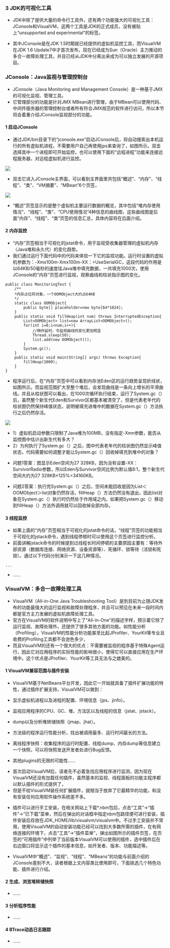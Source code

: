 ### 3 JDK的可视化工具
>
- JDK中除了提供大量的命令行工具外，还有两个功能强大的可视化工具：JConsole和VisualVM，这两个工具是JDK的正式成员，没有被贴上“unsupported and experimental”的标签。
>
- 其中JConsole是在JDK 1.5时期就已经提供的虚拟机监控工具，而VisualVM在JDK 1.6 Update7中才首次发布，现在已经成为Sun（Oracle）主力推动的多合一故障处理工具，并且已经从JDK中分离出来成为可以独立发展的开源项目。
>
### JConsole：Java监视与管理控制台
>
- JConsole（Java Monitoring and Management Console）是一种基于JMX的可视化监视、管理工具。
- 它管理部分的功能是针对JMX MBean进行管理，由于MBean可以使用代码、中间件服务器的管理控制台或者所有符合JMX规范的软件进行访问，所以本节将会着重介绍JConsole监视部分的功能。
>
#### 1 启动JConsole
>
- 通过JDK/bin目录下的“jconsole.exe”启动JConsole后，将自动搜索出本机运行的所有虚拟机进程，不需要用户自己再使用jps来查询了，如图所示。双击选择其中一个进程即可开始监控，也可以使用下面的“远程进程”功能来连接远程服务器，对远程虚拟机进行监控。
>
![](https://github.com/lu666666/notebooks/blob/master/java/jvm/04/pic/MonitoringTest.png)
>
- 双击它进入JConsole主界面，可以看到主界面里共包括“概述”、“内存”、“线程”、“类”、“VM摘要”、“MBean”6个页签，
>
![](https://github.com/lu666666/notebooks/blob/master/java/jvm/04/pic/10.png)
>
- “概述”页签显示的是整个虚拟机主要运行数据的概览，其中包括“堆内存使用情况”、“线程”、“类”、“CPU使用情况”4种信息的曲线图，这些曲线图是后面“内存”、“线程”、“类”页签的信息汇总，具体内容将在后面介绍。
>
#### 2 内存监控
>
- “内存”页签相当于可视化的jstat命令，用于监视受收集器管理的虚拟机内存（Java堆和永久代）的变化趋势。
- 我们通过运行下面代码中的代码来体验一下它的监视功能。运行时设置的虚拟机参数为：-Xms100m-Xmx100m-XX：+UseSerialGC，这段代码的作用是以64KB/50毫秒的速度往Java堆中填充数据，一共填充1000次，使用JConsole的“内存”页签进行监视，观察曲线和柱状指示图的变化。
>
```
public class MonitoringTest {
	/**
	*内存占位符对象，一个OOMObject大约占64KB
	*/
	static class OOMObject{
		public byte[] placeholder=new byte[64*1024];
	}
	public static void fillHeap(int num) throws InterruptedException{
		List<OOMObject> list=new ArrayList<OOMObject>();
		for(int i=0;i<num;i++){
			//稍作延时，令监视曲线的变化更加明显
			Thread.sleep(50);
			list.add(new OOMObject());
		}
		System.gc();
	}
	public static void main(String[] args) throws Exception{
		fillHeap(1000);
	}
}

```
>
- 程序运行后，在“内存”页签中可以看到内存池Eden区的运行趋势呈现折线状，如图所示。而监视范围扩大至整个堆后，会发现曲线是一条向上增长的平滑曲线。并且从柱状图可以看出，在1000次循环执行结束，运行了System.gc（）后，虽然整个新生代Eden和Survivor区都基本被清空了，但是代表老年代的柱状图仍然保持峰值状态，说明被填充进堆中的数据在System.gc（）方法执行之后仍然存活。
>
![](https://github.com/lu666666/notebooks/blob/master/java/jvm/04/pic/14.png)
>
- 1）虚拟机启动参数只限制了Java堆为100MB，没有指定-Xmn参数，能否从监控图中估计出新生代有多大？
- 2）为何执行了System.gc（）之后，图中代表老年代的柱状图仍然显示峰值状态，代码需要如何调整才能让System.gc（）回收掉填充到堆中的对象？
>
- 问题1答案：图显示Eden空间为27 328KB，因为没有设置-XX：SurvivorRadio参数，所以Eden与Survivor空间比例为默认值8:1，整个新生代空间大约为27 328KB×125%=34160KB。
>
- 问题2答案：执行完System.gc（）之后，空间未能回收是因为List＜OOMObject＞list对象仍然存活，fillHeap（）方法仍然没有退出，因此list对象在System.gc（）执行时仍然处于作用域之内。如果把System.gc（）移动到fillHeap（）方法外调用就可以回收掉全部内存。
>
#### 3 线程监控
>
- 如果上面的“内存”页签相当于可视化的jstat命令的话，“线程”页签的功能相当于可视化的jstack命令，遇到线程停顿时可以使用这个页签进行监控分析。
- 前面讲解jstack命令的时候提到过线程长时间停顿的主要原因主要有：等待外部资源（数据库连接、网络资源、设备资源等）、死循环、锁等待（活锁和死锁）。通过以下代码分别演示一下这几种情况。
>
```
...
```
- ......
>
### VisualVM：多合一故障处理工具
>
- VisualVM（All-in-One Java Troubleshooting Tool）是到目前为止随JDK发布的功能最强大的运行监视和故障处理程序，并且可以预见在未来一段时间内都是官方主力发展的虚拟机故障处理工具。
- 官方在VisualVM的软件说明中写上了“All-in-One”的描述字样，预示着它除了运行监视、故障处理外，还提供了很多其他方面的功能。如性能分析（Profiling），VisualVM的性能分析功能甚至比起JProfiler、YourKit等专业且收费的Profiling工具都不会逊色多少，
- 而且VisualVM的还有一个很大的优点：不需要被监视的程序基于特殊Agent运行，因此它对应用程序的实际性能的影响很小，使得它可以直接应用在生产环境中。这个优点是JProfiler、YourKit等工具无法与之媲美的。
>
#### 1 VisualVM兼容范围与插件安装
>
- VisualVM基于NetBeans平台开发，因此它一开始就具备了插件扩展功能的特性，通过插件扩展支持，VisualVM可以做到：
>
- 显示虚拟机进程以及进程的配置、环境信息（jps、jinfo）。
>
- 监视应用程序的CPU、GC、堆、方法区以及线程的信息（jstat、jstack）。
>
- dump以及分析堆转储快照（jmap、jhat）。
>
- 方法级的程序运行性能分析，找出被调用最多、运行时间最长的方法。
>
- 离线程序快照：收集程序的运行时配置、线程dump、内存dump等信息建立一个快照，可以将快照发送开发者处进行Bug反馈。
>
- 其他plugins的无限的可能性……
>
- 首次启动VisualVM后，读者先不必着急找应用程序进行监测，因为现在VisualVM还没有加载任何插件，虽然基本的监视、线程面板的功能主程序都以默认插件的形式提供了，
- 但是不给VisualVM装任何扩展插件，就相当于放弃了它最精华的功能，和没有安装任何应用软件操作系统差不多。
>
- 插件可以进行手工安装，在相关网站上下载*.nbm包后，点击“工具”→“插件”→“已下载”菜单，然后在弹出的对话框中指定nbm包路径便可进行安装，插件安装后存放在JDK_HOME/lib/visualvm/visualvm中。不过手工安装并不常用，使用VisualVM的自动安装功能已经可以找到大多数所需的插件，在有网络连接的环境下，点击“工具”→“插件菜单”，弹出如图所示的插件页签，在页签的“可用插件”中列举了当前版本VisualVM可以使用的插件，选中插件后在右边窗口将显示这个插件的基本信息，如开发者、版本、功能描述等。
>
- VisualVM中“概述”、“监视”、“线程”、“MBeans”的功能与前面介绍的JConsole差别不大，读者根据上文内容类比使用即可，下面挑选几个特色功能、插件进行介绍。
>
#### 2 生成、浏览堆转储快照
>
- ......
>
#### 3 分析程序性能
>
- ......
>
#### 4 BTrace动态日志跟踪
>
- ......
>

